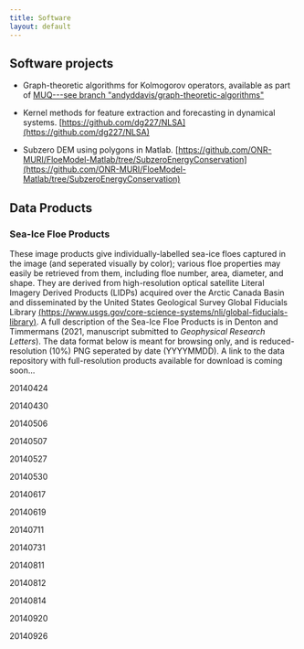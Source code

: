 ```yaml
---
title: Software
layout: default
---
```

## Software projects

- Graph-theoretic algorithms for Kolmogorov operators, available as part of [MUQ---see branch "andyddavis/graph-theoretic-algorithms"](muq.mit.edu/)

- Kernel methods for feature extraction and forecasting in dynamical systems.
[https://github.com/dg227/NLSA](https://github.com/dg227/NLSA)
 
- Subzero DEM using polygons in Matlab.
[https://github.com/ONR-MURI/FloeModel-Matlab/tree/SubzeroEnergyConservation](https://github.com/ONR-MURI/FloeModel-Matlab/tree/SubzeroEnergyConservation)

## Data Products

### Sea-Ice Floe Products

These image products give individually-labelled sea-ice floes captured in the image (and seperated visually by color); various floe properties may easily be retrieved from them, including floe number, area, diameter, and shape. They are derived from high-resolution optical satellite Literal Imagery Derived Products (LIDPs) acquired over the Arctic Canada Basin and disseminated by the United States Geological Survey Global Fiducials Library [(https://www.usgs.gov/core-science-systems/nli/global-fiducials-library)](https://www.usgs.gov/core-science-systems/nli/global-fiducials-library). A full description of the Sea-Ice Floe Products is in Denton and Timmermans (2021, manuscript submitted to _Geophysical Research Letters_). The data format below is meant for browsing only, and is reduced-resolution (10%) PNG seperated by date (YYYYMMDD). A link to the data repository with full-resolution products available for download is coming soon...

20140424
<img src="/images/sea_ice_floe_products/display_miz01a628560aws01_20140424_m_fr_bwthresh045_strel1_20e_halfstep_labeled_rgb.png" alt="" class="img-responsive">
<img src="/images/sea_ice_floe_products/display_miz02a620250aws02_20140424_m_fr_bwthresh05_strel1_25e_halfstep_labeled_rgb.png" alt="" class="img-responsive">
<img src="/images/sea_ice_floe_products/display_miz03a827060aws03_20140424_m_fr_bwthresh05_strel1_20e_halfstep_labeled_rgb.png" alt="" class="img-responsive">

20140430
<img src="/images/sea_ice_floe_products/display_miz01a628560aws01_20140430_m_fr_bwthresh0425_strel1_25e_halfstep_labeled_rgb_m.png" alt="" class="img-responsive">
<img src="/images/sea_ice_floe_products/display_miz02a620250aws02_20140430_m_fr_bwthresh045_strel1_15e_halfstep_labeled_rgb_m.png" alt="" class="img-responsive">
<img src="/images/sea_ice_floe_products/display_miz03a827060aws03_20140430_m_fr_bwthresh05_strel1_15e_halfstep_labeled_rgb.png" alt="" class="img-responsive">

20140506
<img src="/images/sea_ice_floe_products/display_miz03a827060aws03_20140506_m_fr_bwthresh06_strel1_40e_halfstep_labeled_rgb.png" alt="" class="img-responsive">

20140507
<img src="/images/sea_ice_floe_products/display_miz04a824050aws04_20140507_m_fr_bwthresh0575_strel1_15e_halfstep_labeled_rgb_m.png" alt="" class="img-responsive">

20140527
<img src="/images/sea_ice_floe_products/display_miz02a533365wb11_20140527_m_fr_bwthresh07_strel1_25e_halfstep_labeled_rgb.png" alt="" class="img-responsive">
<img src="/images/sea_ice_floe_products/display_miz03a533266wb02_20140527_m_fr_bwthresh07_strel1_30e_halfstep_labeled_rgb.png" alt="" class="img-responsive">
<img src="/images/sea_ice_floe_products/display_miz04a533340wb09_20140527_m_fr_bwthresh07_strel1_20e_halfstep_labeled_rgb.png" alt="" class="img-responsive">

20140530
<img src="/images/sea_ice_floe_products/display_miz02a533365wb11_20140530_m_fr_bwthresh06_strel1_25e_halfstep_labeled_rgb_m.png" alt="" class="img-responsive">

20140617
<img src="/images/sea_ice_floe_products/display_miz01a533357wb10_20140617_m_fr_bwthresh04_strel1_50e_halfstep_labeled_rgb.png" alt="" class="img-responsive">

20140619
<img src="/images/sea_ice_floe_products/display_miz03a533266wb02_20140619_m_fr_bwthresh03_strel1_50e_halfstep_labeled_rgb.png" alt="" class="img-responsive">

20140711
<img src="/images/sea_ice_floe_products/display_miz04a533340wb09_20140711_m_fr_bwthresh0175_strel1_35e_halfstep_labeled_rgb.png" alt="" class="img-responsive">

20140731
<img src="/images/sea_ice_floe_products/display_miz04a533340wb09_20140731_m_fr_bwthresh021_strel1_25e_halfstep_labeled_rgb.png" alt="" class="img-responsive">

20140811
<img src="/images/sea_ice_floe_products/display_miz01a628560aws01_20140811_m_fr_bwthresh015_strel1_15e_halfstep_labeled_rgb.png" alt="" class="img-responsive">

20140812
<img src="/images/sea_ice_floe_products/display_miz03a827060aws03_20140812_fr_bwthresh0175_strel1_25e_halfstep_labeled_rgb.png" alt="" class="img-responsive">

20140814
<img src="/images/sea_ice_floe_products/display_miz01a628560aws01_20140814_m_br_bwthresh0245_strel1_4e_sqrtstep_bc_labeled_rgb.png" alt="" class="img-responsive">
<img src="/images/sea_ice_floe_products/display_miz02a620250aws02_20140814_m_fr_bwthresh02225_strel1_19e_halfstep_labeled_rgb.png" alt="" class="img-responsive">

20140920
<img src="/images/sea_ice_floe_products/display_MIZ05a823050AWS05_20140920_m_fr_bwthresh04_strel1_20e_halfstep_labeled_rgb.png" alt="" class="img-responsive">

20140926
<img src="/images/sea_ice_floe_products/display_miz05a498015wb34_20140926_m_fr_bwthresh06_strel1_25e_halfstep_labeled_rgb.png" alt="" class="img-responsive">
